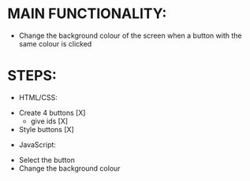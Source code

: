 # MAIN FUNCTIONALITY:

- Change the background colour of the screen when a button with the same colour is clicked

# STEPS:

- HTML/CSS:

* Create 4 buttons [X]
  - give ids [X]
* Style buttons [X]

- JavaScript:

* Select the button
* Change the background colour
